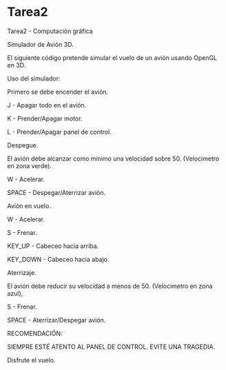 # Tarea2
Tarea2 - Computación gráfica

Simulador de Avión 3D.

El siguiente código pretende simular el vuelo de un avión usando OpenGL en 3D.

Uso del simulador:

Primero se debe encender el avión.

J - Apagar todo en el avión.

K - Prender/Apagar motor.

L - Prender/Apagar panel de control.

Despegue.

El avión debe alcanzar como mínimo una velocidad sobre 50. (Velocimetro en zona verde).

W - Acelerar.

SPACE - Despegar/Aterrizar avión.

Avión en vuelo.

W - Acelerar.

S - Frenar.

KEY_UP - Cabeceo hacia arriba.

KEY_DOWN - Cabeceo hacia abajo.

Aterrizaje.

El avión debe reducir su velocidad a menos de 50. (Velocimetro en zona azul),

S - Frenar.

SPACE - Aterrizar/Despegar avión.

RECOMENDACIÓN:

SIEMPRE ESTÉ ATENTO AL PANEL DE CONTROL. EVITE UNA TRAGEDIA.

Disfrute el vuelo.
